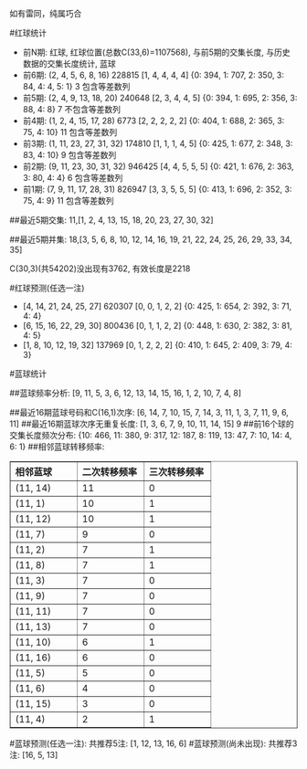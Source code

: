 <!-- 
.. title: 双色球2013107期(2013-09-12)数据分析报告
.. slug: slott-2013107-2013-09-12-report
.. date: 2013-09-13 08:00:00 UTC+08:00
.. tags: Lottery
.. link: 
.. description: 
.. type: text
-->

如有雷同，纯属巧合

<!-- TEASER_END-->

#红球统计

- 前N期: 红球, 红球位置(总数C(33,6)=1107568), 与前5期的交集长度, 与历史数据的交集长度统计, 蓝球
- 前6期: (2, 4, 5, 6, 8, 16) 228815 [1, 4, 4, 4, 4] {0: 394, 1: 707, 2: 350, 3: 84, 4: 4, 5: 1} 3 包含等差数列
- 前5期: (2, 4, 9, 13, 18, 20) 240648 [2, 3, 4, 4, 5] {0: 394, 1: 695, 2: 356, 3: 88, 4: 8} 7 不包含等差数列
- 前4期: (1, 2, 4, 15, 17, 28) 6773 [2, 2, 2, 2, 2] {0: 404, 1: 688, 2: 365, 3: 75, 4: 10} 11 包含等差数列
- 前3期: (1, 11, 23, 27, 31, 32) 174810 [1, 1, 1, 4, 5] {0: 425, 1: 677, 2: 348, 3: 83, 4: 10} 9 包含等差数列
- 前2期: (9, 11, 23, 30, 31, 32) 946425 [4, 4, 5, 5, 5] {0: 421, 1: 676, 2: 363, 3: 80, 4: 4} 6 包含等差数列
- 前1期: (7, 9, 11, 17, 28, 31) 826947 [3, 3, 5, 5, 5] {0: 413, 1: 696, 2: 352, 3: 75, 4: 9} 11 包含等差数列

##最近5期交集:
11,[1, 2, 4, 13, 15, 18, 20, 23, 27, 30, 32]

##最近5期并集:
18,[3, 5, 6, 8, 10, 12, 14, 16, 19, 21, 22, 24, 25, 26, 29, 33, 34, 35]

C(30,3)(共54202)没出现有3762, 
有效长度是2218

#红球预测(任选一注)

- [4, 14, 21, 24, 25, 27] 620307 [0, 0, 1, 2, 2] {0: 425, 1: 654, 2: 392, 3: 71, 4: 4}
- [6, 15, 16, 22, 29, 30] 800436 [0, 1, 1, 2, 2] {0: 448, 1: 630, 2: 382, 3: 81, 4: 5}
- [1, 8, 10, 12, 19, 32] 137969 [0, 1, 2, 2, 2] {0: 410, 1: 645, 2: 409, 3: 79, 4: 3}

#蓝球统计

##蓝球频率分析:
[9, 11, 5, 3, 6, 12, 13, 14, 15, 16, 1, 2, 10, 7, 4, 8]

##最近16期蓝球号码和C(16,1)次序:
[6, 14, 7, 10, 15, 7, 14, 3, 11, 1, 3, 7, 11, 9, 6, 11]
##最近16期蓝球次序无重复长度:
[1, 3, 6, 7, 9, 10, 11, 14, 15] 9
##前16个球的交集长度频次分布:
{10: 466, 11: 380, 9: 317, 12: 187, 8: 119, 13: 47, 7: 10, 14: 4, 6: 1}
##相邻蓝球转移频率:
<table border="1" class="table table-striped dataframe">
  <thead>
    <tr style="text-align: left;">
      <th style="min-width: 100px;">相邻蓝球</th>
      <th style="min-width: 100px;">二次转移频率</th>
      <th style="min-width: 100px;">三次转移频率</th>
    </tr>
  </thead>
  <tbody>
    <tr>
      <td> (11, 14)</td>
      <td> 11</td>
      <td> 0</td>
    </tr>
    <tr>
      <td>  (11, 1)</td>
      <td> 10</td>
      <td> 1</td>
    </tr>
    <tr>
      <td> (11, 12)</td>
      <td> 10</td>
      <td> 1</td>
    </tr>
    <tr>
      <td>  (11, 7)</td>
      <td>  9</td>
      <td> 0</td>
    </tr>
    <tr>
      <td>  (11, 2)</td>
      <td>  7</td>
      <td> 1</td>
    </tr>
    <tr>
      <td>  (11, 8)</td>
      <td>  7</td>
      <td> 1</td>
    </tr>
    <tr>
      <td>  (11, 3)</td>
      <td>  7</td>
      <td> 0</td>
    </tr>
    <tr>
      <td>  (11, 9)</td>
      <td>  7</td>
      <td> 0</td>
    </tr>
    <tr>
      <td> (11, 11)</td>
      <td>  7</td>
      <td> 0</td>
    </tr>
    <tr>
      <td> (11, 13)</td>
      <td>  7</td>
      <td> 0</td>
    </tr>
    <tr>
      <td> (11, 10)</td>
      <td>  6</td>
      <td> 1</td>
    </tr>
    <tr>
      <td> (11, 16)</td>
      <td>  6</td>
      <td> 0</td>
    </tr>
    <tr>
      <td>  (11, 5)</td>
      <td>  5</td>
      <td> 0</td>
    </tr>
    <tr>
      <td>  (11, 6)</td>
      <td>  4</td>
      <td> 0</td>
    </tr>
    <tr>
      <td> (11, 15)</td>
      <td>  3</td>
      <td> 0</td>
    </tr>
    <tr>
      <td>  (11, 4)</td>
      <td>  2</td>
      <td> 1</td>
    </tr>
  </tbody>
</table>
#蓝球预测(任选一注):
共推荐5注: [1, 12, 13, 16, 6]
#蓝球预测(尚未出现):
共推荐3注: [16, 5, 13]

